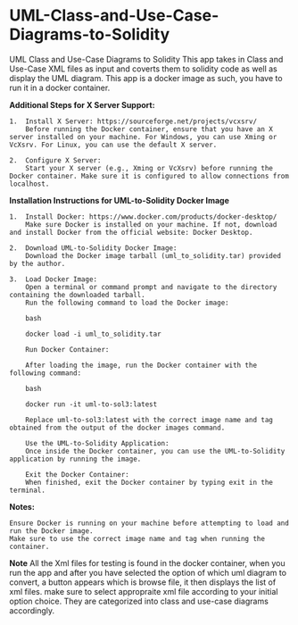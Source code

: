 # UML-Class-and-Use-Case-Diagrams-to-Solidity
UML Class and Use-Case Diagrams to Solidity
This app takes in Class and Use-Case XML files as input and coverts them to solidity code as well as display the UML diagram.
This app is a docker image as such, you have to run it in a docker container.


**Additional Steps for X Server Support:**

    1.  Install X Server: https://sourceforge.net/projects/vcxsrv/
        Before running the Docker container, ensure that you have an X server installed on your machine. For Windows, you can use Xming or VcXsrv. For Linux, you can use the default X server.

    2.  Configure X Server:
        Start your X server (e.g., Xming or VcXsrv) before running the Docker container. Make sure it is configured to allow connections from localhost.

**Installation Instructions for UML-to-Solidity Docker Image**

    1.  Install Docker: https://www.docker.com/products/docker-desktop/
        Make sure Docker is installed on your machine. If not, download and install Docker from the official website: Docker Desktop.

    2.  Download UML-to-Solidity Docker Image:
        Download the Docker image tarball (uml_to_solidity.tar) provided by the author.

    3.  Load Docker Image:
        Open a terminal or command prompt and navigate to the directory containing the downloaded tarball.
        Run the following command to load the Docker image:

        bash

        docker load -i uml_to_solidity.tar

        Run Docker Container:

        After loading the image, run the Docker container with the following command:

        bash

        docker run -it uml-to-sol3:latest

        Replace uml-to-sol3:latest with the correct image name and tag obtained from the output of the docker images command.

        Use the UML-to-Solidity Application:
        Once inside the Docker container, you can use the UML-to-Solidity application by running the image.

        Exit the Docker Container:
        When finished, exit the Docker container by typing exit in the terminal.

**Notes:**

    Ensure Docker is running on your machine before attempting to load and run the Docker image.
    Make sure to use the correct image name and tag when running the container.
  

**Note**
All the Xml files for testing is found in the docker container, when you run the app and after you have selected the option of which uml diagram to convert, a button appears which is browse file, it then  displays the list of xml files. make sure to select appropraite xml file according to your initial option choice. 
They are categorized into class and use-case diagrams accordingly.
